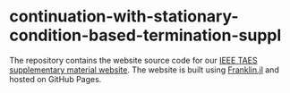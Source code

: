 # continuation-with-stationary-condition-based-termination-suppl

The repository contains the website source code for our [IEEE TAES supplementary material website](https://ub-ssdc-lab.github.io/continuation-with-stationary-condition-based-termination-suppl/). 
The website is built using [Franklin.jl](https://franklinjl.org) and hosted on GitHub Pages. 